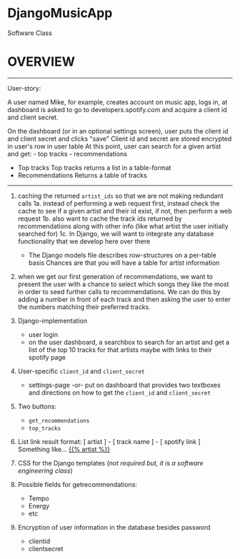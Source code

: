 # DjangoMusicApp
Software Class

# OVERVIEW

-----

User-story:

A user named Mike, for example, creates account on music app, logs in, at dashboard is asked to go to developers.spotify.com and acquire a client id and client secret.

On the dashboard (or in an optional settings screen), user puts the client id and client secret and clicks "save"
Client id and secret are stored encrypted in user's row in user table
At this point, user can search for a given artist and get:
    - top tracks
    - recommendations
- Top tracks
    Top tracks returns a list in a table-format
- Recommendations
    Returns a table of tracks

-----

1. caching the returned `artist_ids` so that we are not making redundant calls
1a. instead of performing a web request first, instead check the cache to see if a given artist and their id exist,
    if not, then perform a web request
1b. also want to cache the track ids returned by recommendations along with other info (like what artist the user initially searched for)
1c. In Django, we will want to integrate any database functionality that we develop here over there
    - The Django models file describes row-structures on a per-table basis
      Chances are that you will have a table for artist information

2. when we get our first generation of recommendations, we want to present the user with a chance to select which songs they like the most in order to seed further calls to recommendations. We can do this by adding a number in front of each track and then asking the user to enter the numbers matching their preferred tracks. 

3. Django-implementation
    - user login
    - on the user dashboard, a searchbox to search for an artist and get a list of the top 10 tracks for that artists maybe with links to their spotify page

4. User-specific `client_id` and `client_secret`
    - settings-page -or- put on dashboard that provides two textboxes and directions on how to get the `client_id` and `client_secret`

5. Two buttons:
    - `get_recommendations`
    - `top_tracks`

6. List link result format:
    [ artist ] - [ track name ] - [ spotify link ] 
    Something like...
    <a href="https://myapp.com/search?q={{% artist %}}">{{% artist %}}</a> 

7. CSS for the Django templates (*not required but, it is a software engineering class*)

8. Possible fields for getrecommendations:
    - Tempo
    - Energy
    - etc

9. Encryption of user information in the database besides password
    - clientid
    - clientsecret
